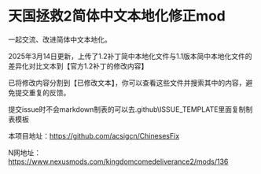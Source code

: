# 天国拯救2简体中文本地化修正mod
一起交流、改进简体中文本地化。

2025年3月14日更新，上传了1.2补丁简中本地化文件与1.1版本简中本地化文件的差异化对比文本到【官方1.2补丁的修改内容】

已将修改内容分割到【已修改文本】，你可以查看这些文件并搜索其中的内容，避免提交重复的反馈。

提交issue时不会markdown制表的可以去.github\ISSUE_TEMPLATE里面复制制表模板

本项目地址：https://github.com/acsigcn/ChinesesFix

N网地址：https://www.nexusmods.com/kingdomcomedeliverance2/mods/136
